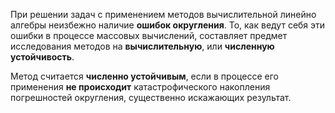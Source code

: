 При решении задач с применением методов вычислительной линейно алгебры неизбежно наличие **ошибок округления**. То, как ведут себя эти ошибки в процессе массовых вычислений, составляет предмет исследования методов на **вычислительную**, или **численную устойчивость**.

Метод считается **численно устойчивым**, если в процессе его применения **не происходит** катастрофического накопления погрешностей округления, существенно искажающих результат.